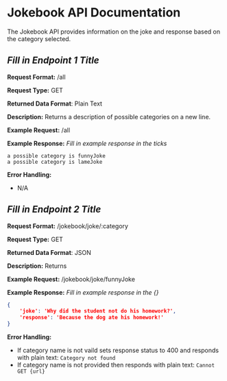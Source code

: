 # Jokebook API Documentation
The Jokebook API provides information on the joke and response based 
on the category selected. 

## *Fill in Endpoint 1 Title*
**Request Format:** /all

**Request Type:** GET

**Returned Data Format**: Plain Text

**Description:** Returns a description of possible categories on a new line.


**Example Request:** /all

**Example Response:**
*Fill in example response in the ticks*

```
a possible category is funnyJoke
a possible category is lameJoke

```

**Error Handling:**
- N/A

## *Fill in Endpoint 2 Title*
**Request Format:** /jokebook/joke/:category

**Request Type:** GET

**Returned Data Format**: JSON

**Description:** Returns 

**Example Request:** /jokebook/joke/funnyJoke

**Example Response:**
*Fill in example response in the {}*

```json
{
    'joke': 'Why did the student not do his homework?',
    'response': 'Because the dog ate his homework!'
}
```

**Error Handling:**
- If category name is not vaild sets response status to 400 and responds with plain text: `Category not found`
- If category name is not provided then responds with plain text: `Cannot GET {url}`
